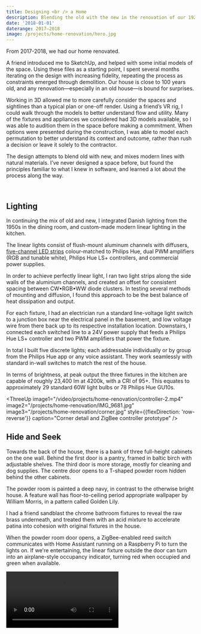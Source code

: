 ```yaml
---
title: Designing <br /> a Home
description: Blending the old with the new in the renovation of our 1920s home, adventures in custom lighting, and learning how to design in 3D.
date: '2018-01-01'
daterange: 2017–2018
image: /projects/home-renovation/hero.jpg
---
```


From 2017-2018, we had our home renovated.

A friend introduced me to SketchUp, and helped with some initial models of the space. Using these files as a starting point, I spent several months iterating on the design with increasing fidelity, repeating the process as constraints emerged through demolition. Our house is close to 100 years old, and any renovation—especially in an old house⁠—is bound for surprises.

<!-- <PostImage src="/projects/home-renovation/IMG_0148.jpg" caption="Kitchen before"/> -->

<ImageCompare
  size="large"
  image1="/projects/home-renovation/0S7A7533-sketchup.jpg"
  image2="/projects/home-renovation/0S7A7533.jpg"  
  caption="SketchUp model and finished space"
  position="33"
/>

Working in 3D allowed me to more carefully consider the spaces and sightlines than a typical plan or one-off render. Using a friend’s VR rig, I could walk through the models to better understand flow and utility. Many of the fixtures and appliances we considered had 3D models available, so I was able to audition them in the space before making a commitment. When options were presented during the construction, I was able to model each permutation to better understand its context and outcome, rather than rush a decision or leave it solely to the contractor.

<ImageCompare
  size="large"
  image1="/projects/home-renovation/0S7A7604-before.jpg"
  image2="/projects/home-renovation/0S7A7604.jpg"
  caption="Before/after from mid-demoliton to final"
/>

The design attempts to blend old with new, and mixes modern lines with natural materials. I’ve never designed a space before, but found the principles familiar to what I knew in software, and learned a lot about the process along the way.

<PostImage size="full" src="/projects/home-renovation/0S7A7686.jpg" caption="Transition from dining room to kitchen" />

<PostImage size="large" src="/projects/home-renovation/0S7A7698.jpg" />

<PostImage size="full" src="/projects/home-renovation/0S7A7712.jpg" />

<br />

## Lighting

In continuing the mix of old and new, I integrated Danish lighting from the 1950s in the dining room, and custom-made modern linear lighting in the kitchen.

<PostImage size="full" src="/projects/home-renovation/0S7A7658.jpg" />

<PostImage size="large" src="/projects/home-renovation/0S7A7555.jpg" />

The linear lights consist of flush-mount aluminum channels with diffusers, [five-channel LED strips](https://sowilodesign.com/) colour-matched to Philips Hue, dual PWM amplifiers (RGB and tunable white), Philips Hue LS+ controllers, and commercial power supplies.

In order to achieve perfectly linear light, I ran two light strips along the side walls of the aluminium channels, and created an offset for consistent spacing between CW•RGB•WW diode clusters. In testing several methods of mounting and diffusion, I found this approach to be the best balance of heat dissipation and output.

<ThreeUp
  image1="/video/projects/home-renovation/light-assembly.mp4"
  image2="/projects/home-renovation/IMG_0164x.jpg"
  image3="/projects/home-renovation/IMG_0140.jpg"
  caption="Test assembly and dry fitting placement"
/>

For each fixture, I had an electrician run a standard line-voltage light switch to a junction box near the electrical panel in the basement, and low voltage wire from there back up to its respective installation location. Downstairs, I connected each switched line to a 24V power supply that feeds a Philips Hue LS+ controller and two PWM amplifiers that power the fixture.

<ThreeUp
image1="/projects/home-renovation/IMG_0039.jpg"
image2="/projects/home-renovation/IMG_0164.jpg"
image3="/projects/home-renovation/IMG_0591.jpg"
caption="Installation and initial power-up"
/>

In total I built five discrete lights; each addressable individually or by group from the Philips Hue app or any voice assistant. They work seamlessly with standard in-wall switches to match the rest of the house.

In terms of brightness, at peak output the three fixtures in the kitchen are capable of roughly 23,400 lm at 4200k, with a CRI of 95+. This equates to approximately 29 standard 60W light bulbs or 78 Philips Hue GU10s.

<ThreeUp
image1="/video/projects/home-renovation/controller-2.mp4"
image2="/projects/home-renovation/IMG_9681.jpg"
image3="/projects/home-renovation/corner.jpg"
style={{flexDirection: 'row-reverse'}}
caption="Corner detail and ZigBee controller prototype"
/>

## Hide and Seek

Towards the back of the house, there is a bank of three full-height cabinets on the one wall. Behind the first door is a pantry, framed in baltic birch with adjustable shelves. The third door is more storage, mostly for cleaning and dog supplies. The centre door opens to a T-shaped powder room hidden behind the other cabinets.

<PostImage size="large" src="/projects/home-renovation/0S7A7645.jpg" caption="The second handle on the left is a powder room. The lower level was previously an attached garage"/>

The powder room is painted a deep navy, in contrast to the otherwise bright house. A feature wall has floor-to-ceiling period appropriate wallpaper by William Morris, in a pattern called Golden Lily.

I had a friend sandblast the chrome bathroom fixtures to reveal the raw brass underneath, and treated them with an acid mixture to accelerate patina into cohesion with original fixtures in the house.

<PostImage size="full" src="/projects/home-renovation/0S7A8615.jpg" caption="Main floor powder room"/>

When the powder room door opens, a ZigBee-enabled reed switch communicates with Home Assistant running on a Raspberry Pi to turn the lights on. If we're entertaining, the linear fixture outside the door can turn into an airplane-style occupancy indicator, turning red when occupied and green when available.

<Video size="large" src="/video/projects/home-renovation/occupancy-demo.mp4" caption="Big stretch" />
